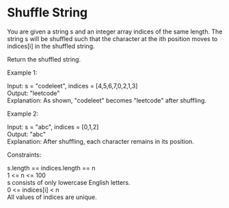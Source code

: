 # Shuffle String

You are given a string s and an integer array indices of the same length. The string s will be shuffled such that the character at the ith position moves to indices[i] in the shuffled string.

Return the shuffled string.

Example 1:

Input: s = "codeleet", indices = [4,5,6,7,0,2,1,3]\
Output: "leetcode"\
Explanation: As shown, "codeleet" becomes "leetcode" after shuffling.

Example 2:

Input: s = "abc", indices = [0,1,2]\
Output: "abc"\
Explanation: After shuffling, each character remains in its position.
 

Constraints:

s.length == indices.length == n\
1 <= n <= 100\
s consists of only lowercase English letters.\
0 <= indices[i] < n\
All values of indices are unique.